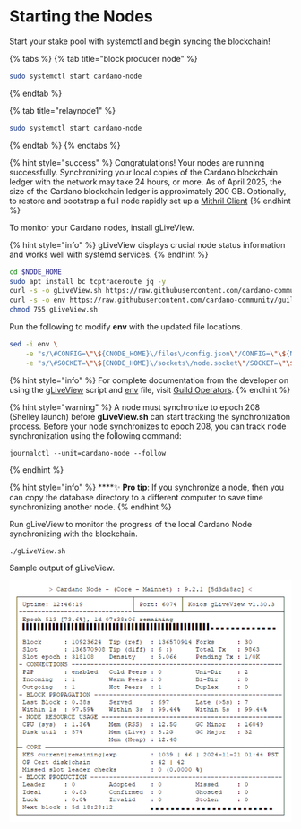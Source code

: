 # Starting the Nodes

Start your stake pool with systemctl and begin syncing the blockchain!

{% tabs %}
{% tab title="block producer node" %}
```bash
sudo systemctl start cardano-node
```
{% endtab %}

{% tab title="relaynode1" %}
```bash
sudo systemctl start cardano-node
```
{% endtab %}
{% endtabs %}

{% hint style="success" %}
Congratulations! Your nodes are running successfully. Synchronizing your local copies of the Cardano blockchain ledger with the network may take 24 hours, or more. As of April 2025, the size of the Cardano blockchain ledger is approximately 200 GB. Optionally, to restore and bootstrap a full node rapidly set up a [Mithril Client](https://mithril.network/doc/mithril/advanced/mithril-network/client)
{% endhint %}

To monitor your Cardano nodes, install gLiveView. <a href="#gliveview" id="gliveview"></a>

{% hint style="info" %}
gLiveView displays crucial node status information and works well with systemd services.
{% endhint %}

```bash
cd $NODE_HOME
sudo apt install bc tcptraceroute jq -y
curl -s -o gLiveView.sh https://raw.githubusercontent.com/cardano-community/guild-operators/master/scripts/cnode-helper-scripts/gLiveView.sh
curl -s -o env https://raw.githubusercontent.com/cardano-community/guild-operators/master/scripts/cnode-helper-scripts/env
chmod 755 gLiveView.sh
```

Run the following to modify **env** with the updated file locations.

```bash
sed -i env \
    -e "s/\#CONFIG=\"\${CNODE_HOME}\/files\/config.json\"/CONFIG=\"\${NODE_HOME}\/config.json\"/g" \
    -e "s/\#SOCKET=\"\${CNODE_HOME}\/sockets\/node.socket\"/SOCKET=\"\${NODE_HOME}\/db\/socket\"/g"
```

{% hint style="info" %}
For complete documentation from the developer on using the [gLiveView](https://cardano-community.github.io/guild-operators/Scripts/gliveview/) script and [env](https://cardano-community.github.io/guild-operators/Scripts/env/) file, visit [Guild Operators](https://cardano-community.github.io/guild-operators/).
{% endhint %}

{% hint style="warning" %}
A node must synchronize to epoch 208 (Shelley launch) before **gLiveView.sh** can start tracking the synchronization process. Before your node synchronizes to epoch 208, you can track node synchronization using the following command:

```
journalctl --unit=cardano-node --follow
```
{% endhint %}

{% hint style="info" %}
****:sparkles: **Pro tip**: If you synchronize a node, then you can copy the database directory to a different computer to save time synchronizing another node.
{% endhint %}

Run gLiveView to monitor the progress of the local Cardano Node synchronizing with the blockchain.

```
./gLiveView.sh
```

Sample output of gLiveView.

![](../../../../.gitbook/assets/glive-update3.png)

